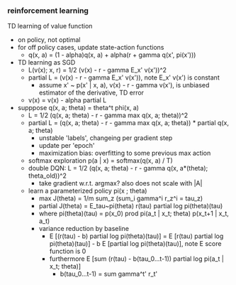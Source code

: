 ### reinforcement learning

TD learning of value function
- on policy, not optimal
- for off policy cases, update state-action functions
    - q(x, a) = (1 - alpha)q(x, a) + alpha(r + gamma q(x', pi(x')))
- TD learning as SGD
    - L(v(x); x, r) = 1/2 (v(x) - r - gamma E_x' v(x'))^2
    - partial L = (v(x) - r - gamma E_x' v(x')), note E_x' v(x') is constant
        - assume x' ~ p(x' | x, a), v(x) - r - gamma v(x'), is unbiased estimator of the derivative, TD error
    - v(x) = v(x) - alpha partial L
- supppose q(x, a; theta) = theta^t phi(x, a)
    - L = 1/2 (q(x, a; theta) - r - gamma max q(x, a; theta))^2
    - partial L = (q(x, a; theta) - r - gamma max q(x, a; theta)) * partial q(x, a; theta)
        - unstable 'labels', changeing per gradient step
        - update per 'epoch'
        - maximization bias: overfitting to some previous max action
    - softmax exploration p(a | x) = softmax(q(x, a) / T)
    - double DQN: L = 1/2 (q(x, a; theta) - r - gamma q(x, a*(theta); theta_old))^2
        - take gradient w.r.t. argmax? also does not scale with |A|
    - learn a parameterized policy pi(x ; theta)
        - max J(theta) = 1/m sum_z (sum_i gamma^i r_z^i = tau_z)
        - partial J(theta) = E_tau~pi(theta) r(tau) partial log pi(theta)(tau)
        - where pi(theta)(tau) = p(x_0) prod pi(a_t | x_t; theta) p(x_t+1 | x_t, a_t)
        - variance reduction by baseline
            - E [(r(tau) - b) partial log pi(theta)(tau)] = E [r(tau) partial log pi(theta)(tau)] - b E [partial log pi(theta)(tau)], note E score function is 0
            - furthermore E [sum (r(tau) - b(tau_0...t-1)) partial log pi(a_t | x_t; theta)]
                - b(tau_0...t-1) = sum gamma^t' r_t'